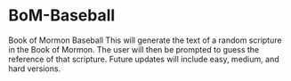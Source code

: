 # BoM-Baseball
Book of Mormon Baseball
This will generate the text of a random scripture in the Book of Mormon. The user will then be prompted to guess the reference of that scripture. 
Future updates will include easy, medium, and hard versions.